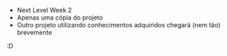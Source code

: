 - Next Level Week 2
- Apenas uma cópia do projeto
- Outro projeto utilizando conhecimentos adquiridos chegará (nem tão) brevemente

:D